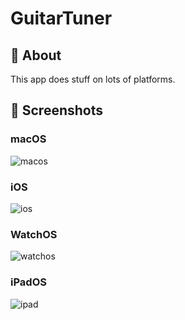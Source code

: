 # GuitarTuner

## 📖 About

This app does stuff on lots of platforms.

## 📸 Screenshots

### macOS
![macos](https://user-images.githubusercontent.com/45678211/155358036-a41da839-2c3c-4fa9-b4a7-b5b9b99125b0.png)

### iOS 
![ios](https://user-images.githubusercontent.com/45678211/155356904-626e45a3-5ea0-4f00-a1b7-cedfcac2d6df.png)

### WatchOS
![watchos](https://user-images.githubusercontent.com/45678211/155355639-82881c87-424f-4e18-90e2-10a2038ce5aa.png)

### iPadOS
![ipad](https://user-images.githubusercontent.com/45678211/155361288-34d2039d-8fa2-488e-a85e-f32d52040790.png)

